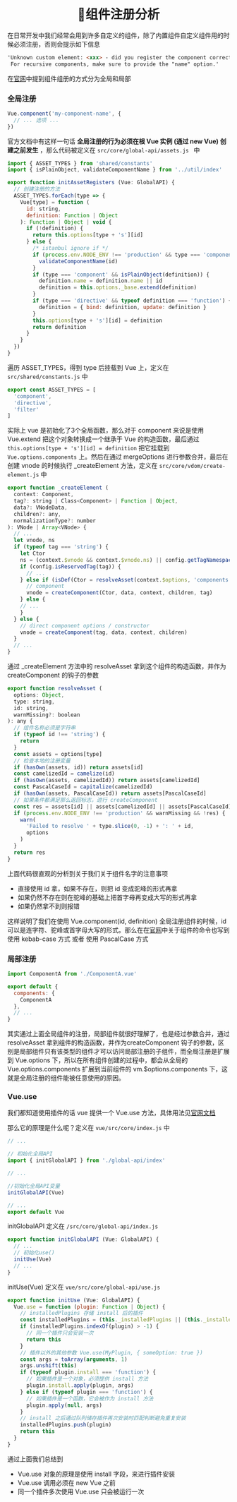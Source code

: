 
<h1 align="center">📖组件注册分析</h1>

在日常开发中我们经常会用到许多自定义的组件，除了内置组件自定义组件用的时候必须注册，否则会提示如下信息

```md
'Unknown custom element: <xxx> - did you register the component correctly?
 For recursive components, make sure to provide the "name" option.'
```

在<a href="https://cn.vuejs.org/v2/guide/components-registration.html">官网</a>中提到组件组册的方式分为全局和局部

### 全局注册

```js
Vue.component('my-component-name', {
  // ... 选项 ...
})
```

官方文档中有这样一句话 **全局注册的行为必须在根 Vue 实例 (通过 new Vue) 创建之前发生** ，那么代码被定义在 `src/core/global-api/assets.js ` 中

```js
import { ASSET_TYPES } from 'shared/constants'
import { isPlainObject, validateComponentName } from '../util/index'

export function initAssetRegisters (Vue: GlobalAPI) {
  // 创建注册的方法
  ASSET_TYPES.forEach(type => {
    Vue[type] = function (
      id: string,
      definition: Function | Object
    ): Function | Object | void {
      if (!definition) {
        return this.options[type + 's'][id]
      } else {
        /* istanbul ignore if */
        if (process.env.NODE_ENV !== 'production' && type === 'component') {
          validateComponentName(id)
        }
        if (type === 'component' && isPlainObject(definition)) {
          definition.name = definition.name || id
          definition = this.options._base.extend(definition)
        }
        if (type === 'directive' && typeof definition === 'function') {
          definition = { bind: definition, update: definition }
        }
        this.options[type + 's'][id] = definition
        return definition
      }
    }
  })
}
```
遍历 ASSET_TYPES，得到 type 后挂载到 Vue 上，定义在 `src/shared/constants.js` 中

```js
export const ASSET_TYPES = [
  'component',
  'directive',
  'filter'
]
```

实际上 vue 是初始化了3个全局函数，那么对于 component 来说是使用 Vue.extend 把这个对象转换成一个继承于 Vue 的构造函数，最后通过 `this.options[type + 's'][id] = definition` 把它挂载到 `Vue.options.components` 上。然后在通过 mergeOptions 进行参数合并，最后在创建 vnode 的时候执行 _createElement 方法，定义在 `src/core/vdom/create-element.js` 中
```js
export function _createElement (
  context: Component,
  tag?: string | Class<Component> | Function | Object,
  data?: VNodeData,
  children?: any,
  normalizationType?: number
): VNode | Array<VNode> {
  // ...
  let vnode, ns
  if (typeof tag === 'string') {
    let Ctor
    ns = (context.$vnode && context.$vnode.ns) || config.getTagNamespace(tag)
    if (config.isReservedTag(tag)) {
      // ...
    } else if (isDef(Ctor = resolveAsset(context.$options, 'components', tag))) {
      // component
      vnode = createComponent(Ctor, data, context, children, tag)
    } else {
    // ...
    }
  } else {
    // direct component options / constructor
    vnode = createComponent(tag, data, context, children)
  }
  // ...
}
```

通过 _createElement  方法中的 resolveAsset 拿到这个组件的构造函数，并作为 createComponent 的钩子的参数

```js
export function resolveAsset (
  options: Object,
  type: string,
  id: string,
  warnMissing?: boolean
): any {
  // 组件名称必须是字符串
  if (typeof id !== 'string') {
    return
  }
  const assets = options[type]
  // 检查本地的注册变量
  if (hasOwn(assets, id)) return assets[id]
  const camelizedId = camelize(id)
  if (hasOwn(assets, camelizedId)) return assets[camelizedId]
  const PascalCaseId = capitalize(camelizedId)
  if (hasOwn(assets, PascalCaseId)) return assets[PascalCaseId]
  // 如果条件都满足那么返回标志，进行 createComponent
  const res = assets[id] || assets[camelizedId] || assets[PascalCaseId]
  if (process.env.NODE_ENV !== 'production' && warnMissing && !res) {
    warn(
      'Failed to resolve ' + type.slice(0, -1) + ': ' + id,
      options
    )
  }
  return res
}
```

上面代码很直观的分析到关于我们关于组件名字的注意事项

- 直接使用 id 拿，如果不存在，则把 id 变成驼峰的形式再拿
- 如果仍然不存在则在驼峰的基础上把首字母再变成大写的形式再拿
- 如果仍然拿不到则报错

这样说明了我们在使用 Vue.component(id, definition) 全局注册组件的时候，id 可以是连字符、驼峰或首字母大写的形式。那么在在<a href="https://cn.vuejs.org/v2/guide/components-registration.html">官网</a>中关于组件的命令也写到使用 kebab-case 方式 或者 使用 PascalCase 方式

### 局部注册

```js
import ComponentA from './ComponentA.vue'

export default {
  components: {
    ComponentA
  },
  // ...
}

```

其实通过上面全局组件的注册，局部组件就很好理解了，也是经过参数合并，通过 resolveAsset 拿到组件的构造函数，并作为createComponent 钩子的参数，区别是局部组件只有该类型的组件才可以访问局部注册的子组件，而全局注册是扩展到 Vue.options 下，所以在所有组件创建的过程中，都会从全局的 Vue.options.components 扩展到当前组件的 vm.$options.components 下，这就是全局注册的组件能被任意使用的原因。

### Vue.use

我们都知道使用插件的话 vue 提供一个 Vue.use 方法，具体用法见<a href="https://cn.vuejs.org/v2/api/#Vue-use">官网文档</a>  

那么它的原理是什么呢？定义在 `vue/src/core/index.js` 中

```js
// ...

// 初始化全局API
import { initGlobalAPI } from './global-api/index'

// ...

//初始化全局API变量
initGlobalAPI(Vue)

// ...
export default Vue
```

initGlobalAPI 定义在 `/src/core/global-api/index.js`

```js
export function initGlobalAPI (Vue: GlobalAPI) {
  // ...
  // 初始化use()
  initUse(Vue)
  // ...
}
```

initUse(Vue) 定义在 `vue/src/core/global-api/use.js`

```js
export function initUse (Vue: GlobalAPI) {
  Vue.use = function (plugin: Function | Object) {
    // installedPlugins 存储 install 后的插件
    const installedPlugins = (this._installedPlugins || (this._installedPlugins = []))
    if (installedPlugins.indexOf(plugin) > -1) {
      // 同一个插件只会安装一次
      return this
    }
    // 插件以外的其他参数 Vue.use(MyPlugin, { someOption: true })
    const args = toArray(arguments, 1)
    args.unshift(this)
    if (typeof plugin.install === 'function') {
      // 如果插件是一个对象，必须提供 install 方法
      plugin.install.apply(plugin, args)
    } else if (typeof plugin === 'function') {
      // 如果插件是一个函数，它会被作为 install 方法
      plugin.apply(null, args)
    }
    // install 之后通过队列储存插件再次安装时匹配判断避免重复安装
    installedPlugins.push(plugin)
    return this
  }
}
```

通过上面我们总结到

- Vue.use 对象的原理是使用 install 字段，来进行插件安装
- Vue.use 调用必须在 new Vue 之前
- 同一个插件多次使用 Vue.use 只会被运行一次


















